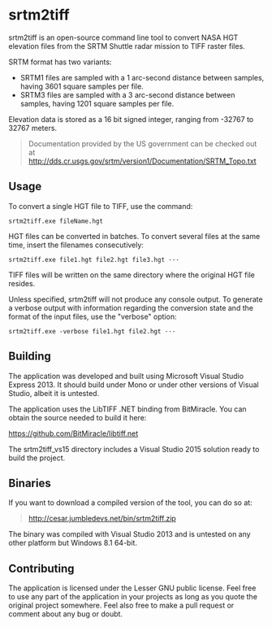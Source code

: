 # srtm2tiff

srtm2tiff is an open-source command line tool to convert NASA HGT elevation files from the SRTM Shuttle radar mission to TIFF raster files.

SRTM format has two variants:
- SRTM1 files are sampled with a 1 arc-second distance between samples, having 3601 square samples per file.
- SRTM3 files are sampled with a 3 arc-second distance between samples, having 1201 square samples per file.

Elevation data is stored as a 16 bit signed integer, ranging from -32767 to 32767 meters.

> Documentation provided by the US government can be checked out at http://dds.cr.usgs.gov/srtm/version1/Documentation/SRTM_Topo.txt

## Usage ##

To convert a single HGT file to TIFF, use the command:

```srtm2tiff.exe fileName.hgt```

HGT files can be converted in batches. To convert several files at the same time, insert the filenames consecutively:

```srtm2tiff.exe file1.hgt file2.hgt file3.hgt ···```

TIFF files will be written on the same directory where the original HGT file resides.

Unless specified, srtm2tiff will not produce any console output. To generate a verbose output with information regarding the conversion state and the format of the input files, use the "verbose" option:

```srtm2tiff.exe -verbose file1.hgt file2.hgt ···```

## Building ##

The application was developed and built using Microsoft Visual Studio Express 2013. It should build under Mono or under other versions of Visual Studio, albeit it is untested.

The application uses the LibTIFF .NET binding from BitMiracle. You can obtain the source needed to build it here:

https://github.com/BitMiracle/libtiff.net

The srtm2tiff_vs15 directory includes a Visual Studio 2015 solution ready to build the project.

## Binaries ##

If you want to download a compiled version of the tool, you can do so at:

> http://cesar.jumbledevs.net/bin/srtm2tiff.zip

The binary was compiled with Visual Studio 2013 and is untested on any other platform but Windows 8.1 64-bit.

## Contributing ##

The application is licensed under the Lesser GNU public license. Feel free to use any part of the application in your projects as long as you quote the original project somewhere. Feel also free to make a pull request or comment about any bug or doubt.


